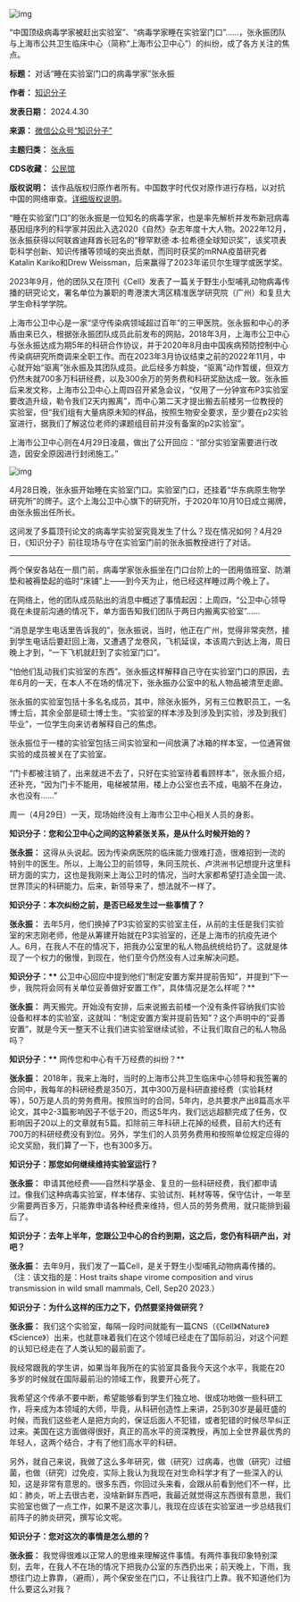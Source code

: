 ![img](https://chinadigitaltimes.net/chinese/files/2024/04/post-707428-6630e3b13de21.)


“中国顶级病毒学家被赶出实验室”、“病毒学家睡在实验室门口”……，张永振团队与上海市公共卫生临床中心（简称“上海市公卫中心”）的纠纷，成了各方关注的焦点。




**标题：** 对话“睡在实验室门口的病毒学家”张永振  

**作者：** [知识分子](https://chinadigitaltimes.net/space/知识分子)  

**发表日期：** 2024.4.30  

**来源：** [微信公众号“知识分子”](https://web.archive.org/web/20240430122834/https://mp.weixin.qq.com/s/RkX-pA_QV3wTrIWV4Bep-g)  

**主题归类：** [张永振](https://chinadigitaltimes.net/space/张永振)  

**CDS收藏：** [公民馆](https://chinadigitaltimes.net/space/%E5%85%AC%E6%B0%91%E9%A6%86)  

**版权说明：** 该作品版权归原作者所有。中国数字时代仅对原作进行存档，以对抗中国的网络审查。[详细版权说明](https://chinadigitaltimes.net/chinese/copyright)。


“睡在实验室门口”的张永振是一位知名的病毒学家，也是率先解析并发布新冠病毒基因组序列的科学家并因此入选2020《自然》杂志年度十大人物。2022年12月，张永振获得以阿联酋迪拜酋长冠名的“穆罕默德·本·拉希德全球知识奖”，该奖项表彰科学创新、知识传播等领域的突出贡献，而同时获奖的mRNA疫苗研究者Katalin Kariko和Drew Weissman，后来赢得了2023年诺贝尔生理学或医学奖。


2023年9月，他的团队又在顶刊《Cell》发表了一篇关于野生小型哺乳动物病毒传播的研究论文，署名单位为兼职的粤港澳大湾区精准医学研究院（广州）和复旦大学生命科学学院。


上海市公卫中心是一家“坚守传染病领域超过百年”的三甲医院。张永振和中心的矛盾由来已久，根据张永振团队成员此前发布的网贴，2018年3月，上海市公卫中心与张永振达成为期5年的科研合作协议，并于2020年8月由中国疾病预防控制中心传染病研究所商调来全职工作。而在2023年3月协议结束之前的2022年11月，中心就开始“驱离”张永振及其团队成员。此后经多方斡旋，“驱离”动作暂缓，但双方仍然未就700多万科研经费，以及300余万的劳务费和科研奖励达成一致。张永振后来发文称，上海市公卫中心上周四召开紧急会议，“仅用了一分钟宣布P3实验室要改造升级，勒令我们2天内搬离”，而中心第二天才提出搬去前楼另一位教授的实验室，但“我们组有大量病原未知的样品，按照生物安全要求，至少要在p2实验室进行，据我们了解这位老师的课题组目前并没有备案的p2实验室”。


上海市公卫中心则在4月29日凌晨，做出了公开回应：“部分实验室需要进行改造，因安全原因进行封闭施工。”


![img](https://chinadigitaltimes.net/chinese/files/2024/04/post-707428-6630e3b1660a1.)


4月28日晚，张永振开始睡在实验室门口。实验室门口，还挂着“华东病原生物学研究所”的牌子。这个上海公卫中心旗下的研究所，于2020年10月10日成立揭牌，由张永振出任所长。


这间发了多篇顶刊论文的病毒学实验室究竟发生了什么？现在情况如何？4月29日，《知识分子》前往现场与守在实验室门前的张永振教授进行了对话。




---


两个保安各站在一扇门前，病毒学家张永振坐在门口台阶上的一团用值班室、防潮垫和被褥垫起的临时“床铺”上——到今天为止，他已经这样睡过两个晚上了。


在网络上，他的团队成员贴出的消息中概述了事情起因：上周四，“公卫中心领导竟在未提前沟通的情况下，单方面告知我们团队于两日内搬离实验室”……


“消息是学生电话里告诉我的”，张永振说，当时，他正在广州，觉得非常突然，接到学生电话后要赶回上海，又遭遇了龙卷风，飞机延误，本该周六到达上海，周日晚上才到，“一下飞机就赶到了实验室门口”。


“怕他们乱动我们实验室的东西”。张永振这样解释自己守在实验室门口的原因，去年6月的一天，在本人不在场的情况下，张永振办公室中的私人物品被清至走廊。


张永振的实验室包括十多名名成员，其中，除张永振外，另有三位教职员工，一名博士后，其余全部是硕士博士生。“实验室的样本涉及到涉及到实验，涉及到我们毕业”，一位学生向来访者解释自己的焦虑。


张永振位于一楼的实验室包括三间实验室和一间放满了冰箱的样本室，一位通宵做实验的成员被关在了实验室。


“门卡都被注销了，出来就进不去了，只好在实验室待着看顾样本”，张永振介绍，还补充，“因为门卡不能用，电梯被禁用，楼上办公室也去不成，电脑不在身边，水也没有……”


周一（4月29日）一天，现场始终没有上海市公卫中心相关人员的身影。


**知识分子：您和公卫中心之间的这种紧张关系，是从什么时候开始的？** 


**张永振：** 这得从头说起。因为传染病医院的临床能力很难打造，很难招到一流的特别牛的医生。所以，上海公卫的前领导，朱同玉院长、卢洪洲书记想提升这里科研方面的实力，这也是我刚来上海公卫时的情况，当时大家都希望打造全国一流、世界顶尖的科研能力。后来，新领导来了，想法就不一样了。


**知识分子：本次纠纷之前，是否已经发生过一些事情了？** 


**张永振：** 去年5月，他们换掉了P3实验室的实验室主任，从前的主任是我们实验室的宋志刚老师，他是从筹建开始就在P3实验室的，还是上海市的抗疫先进个人。6月，在我人不在的情况下，把我办公室里的私人物品统统给扔了。这就是体现了一个权力的傲慢，到现在，他们至今仍然没有人过来解决问题。


**知识分子：\*\*** 公卫中心回应中提到他们“制定安置方案并提前告知”，并提到“下一步，我院将会同有关单位妥善做好安置工作”，具体情况是怎么样呢？\*\*


**张永振：** 两天搬完。开始没有安排，后来说搬去前楼一个没有条件容纳我们实验设备和样本的实验室，这就叫：“制定安置方案并提前告知”？这个声明中的“妥善安置”，就是今天一整天不让我们进实验室继续试验，不让我们取自己的私人物品吗？


**知识分子：\*\*** 网传您和中心有千万经费的纠纷？\*\*


**张永振：** 2018年，我来上海时，当时的上海市公共卫生临床中心领导和我签署的合同中，我每年的科研经费是350万，其中300万是科研直接经费（实验耗材等），50万是人员的劳务费用。按照当时的合同，5年内，总共要求产出8篇高水平论文，其中2-3篇影响因子不低于20，而这5年内，我们远远超额完成了任务，仅影响因子20以上的文章就有5篇。扣除前三年科研上花掉的经费，目前大约还有700万的科研经费没有到位。另外，学生们的人员劳务费用和按照单位规定应得的论文奖励，我们算了一下，也有300多万。


**知识分子：那您如何继续维持实验室运行？** 


**张永振：** 申请其他经费——自然科学基金、复旦的一些科研经费，我们都申请过。像我们这种病毒实验室，样本储存、实验试剂、耗材等等，保守估计，一年至少需要两百多万，只能靠申请各种经费来维持，但人员的劳务费用，就只能排到最后了。


**知识分子：去年上半年，您跟公卫中心的合约到期，这之后，您仍有科研产出，对吧？** 


**张永振：** 去年9月，我们发了一篇Cell，是关于野生小型哺乳动物病毒传播的。（注：该文指的是：Host traits shape virome composition and virus transmission in wild small mammals, Cell, Sep20 2023.）


**知识分子：为什么这样的压力之下，仍然要坚持做研究？** 


**张永振：** 我们这个实验室，每隔一段时间就能有一篇CNS（《Cell》《Nature》《Science》）出来，也就意味着我们在这个领域已经走在了国际前沿，对这个问题的认知已经走在了人类认知的最前面了。


我经常跟我的学生讲，如果当年我所在的实验室具备我今天这个水平，我能在20多岁的时候就在国际最前沿的领域工作，我要开心死了。


我希望这个传承不要中断，希望能够看到学生们独立地、很成功地做一些科研工作，将来成为本领域的大师，毕竟，从科研创造性上来讲，25到30岁是最旺盛的时候，而我们这些老人是把方向的，保证后面人不犯错，或者犯错的时候尽早纠正过来。美国在这方面做得很好，真正的高水平的资深教授，再加上全世界最优秀的年轻人，这两个结合，才有了他们高水平的科研。


另外，就自己来说，我做了这么多年研究，做（研究）过病毒，也做（研究）过细菌，也做（研究）过免疫，实际上我认为我现在对生命科学才有了一些深入的认知，这是非常有意思的。很多东西，你回过头来看，会跟从前看到他们不一样，比如：肺炎，听上去很古老，没啥新鲜东西吧，我最近就觉得这东西很有意思，我们实验室也做了一点工作，如果不是这次事儿，我现在应该在实验室进一步总结我们前阵子的肺炎研究，撰写论文呢。


**知识分子：您对这次的事情是怎么想的？** 


**张永振：** 我觉得很难以正常人的思维来理解这件事情。有两件事我印象特别深刻，去年，在我人不在场的情况下把我办公室的东西扔出来；前天晚上，下雨，我想往门边上靠靠，（避雨），两个保安坐在门口，不让我往门上靠。我不知道他们为什么要这么对我？

